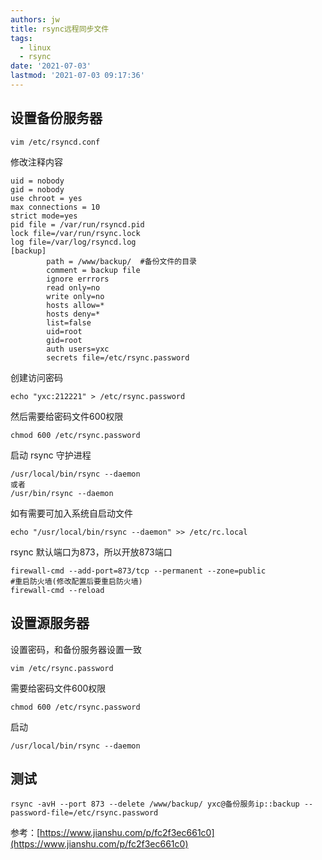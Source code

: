 ```yaml
---
authors: jw
title: rsync远程同步文件
tags:
  - linux
  - rsync
date: '2021-07-03'
lastmod: '2021-07-03 09:17:36'
---
```


##  设置备份服务器

```
vim /etc/rsyncd.conf

```
修改注释内容

```
uid = nobody
gid = nobody
use chroot = yes
max connections = 10
strict mode=yes
pid file = /var/run/rsyncd.pid
lock file=/var/run/rsync.lock
log file=/var/log/rsyncd.log
[backup]
        path = /www/backup/  #备份文件的目录
        comment = backup file
        ignore errrors
        read only=no
        write only=no
        hosts allow=*
        hosts deny=*
        list=false
        uid=root
        gid=root
        auth users=yxc
        secrets file=/etc/rsync.password

```
创建访问密码
```
echo "yxc:212221" > /etc/rsync.password

```
然后需要给密码文件600权限
```
chmod 600 /etc/rsync.password

```
启动 rsync 守护进程
```
/usr/local/bin/rsync --daemon
或者
/usr/bin/rsync --daemon
```
如有需要可加入系统自启动文件

```
echo "/usr/local/bin/rsync --daemon" >> /etc/rc.local

```
rsync 默认端口为873，所以开放873端口

```
firewall-cmd --add-port=873/tcp --permanent --zone=public
#重启防火墙(修改配置后要重启防火墙)
firewall-cmd --reload
```

## 设置源服务器

设置密码，和备份服务器设置一致
```
vim /etc/rsync.password
```
需要给密码文件600权限
```
chmod 600 /etc/rsync.password
```
启动
```
/usr/local/bin/rsync --daemon
```

## 测试

```
rsync -avH --port 873 --delete /www/backup/ yxc@备份服务ip::backup --password-file=/etc/rsync.password
```

参考：[https://www.jianshu.com/p/fc2f3ec661c0](https://www.jianshu.com/p/fc2f3ec661c0)

